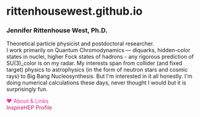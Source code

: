 # rittenhousewest.github.io
### Jennifer Rittenhouse West, Ph.D.

Theoretical particle physicist and postdoctoral researcher.  
I work primarily on Quantum Chromodynamics — diquarks, hidden-color states in nuclei, higher Fock states of hadrons - any rigorous prediction of SU(3)_color is on my radar.
My interests span from collider (and fixed target) physics to astrophysics (in the form of neutron stars and cosmic rays) to Big Bang Nucleosynthesis.
But I'm interested in it all honestly. 
I'm doing numerical calculations these days, never thought I would but it is surprisingly fun. 


<a href="https://rittenhousewest.github.io" style="color:#ff2ba3; text-decoration:none;">❤️ About & Links</a>  
<a href="https://inspirehep.net/authors/1306573" style="color:#c2185b; text-decoration:none;">InspireHEP Profile</a>

